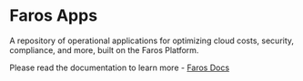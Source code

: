 # Faros Apps

A repository of operational applications for optimizing cloud costs, security, compliance, and more, built on the Faros Platform.

Please read the documentation to learn more - <a href="https://www.faros.ai/docs" rel="noopener">Faros Docs</a>
